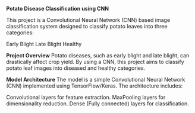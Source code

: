**Potato Disease Classification using CNN**

This project is a Convolutional Neural Network (CNN) based image classification system designed to classify potato leaves into three categories:

Early Blight
Late Blight
Healthy

**Project Overview**
Potato diseases, such as early blight and late blight, can drastically affect crop yield. By using a CNN, this project aims to classify potato leaf images into diseased and healthy categories. 

**Model Architecture**
The model is a simple Convolutional Neural Network (CNN) implemented using TensorFlow/Keras. The architecture includes:

Convolutional layers for feature extraction.
MaxPooling layers for dimensionality reduction.
Dense (Fully connected) layers for classification.
